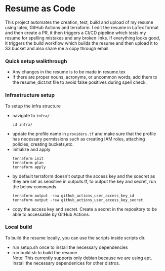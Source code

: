 # Resume as Code
This project automates the creation, test, build and upload of my resume using latex, GitHub Actions and terraform. I edit the resume in LaTex format and then create a PR, it then triggers a CI/CD pipeline which tests my resume for spelling mistakes and any broken links. If everything looks good, it triggers the build workflow which builds the resume and then upload it to S3 bucket and also share me a copy through email.

### Quick setup walkthrough
* Any changes in the resume is to be made in resume.tex
* If there are proper nouns, acronyms, or uncommon words, add them to the resume_dict.txt file to avoid false positives during spell check.

### Infrastructure setup
To setup the infra structure 
- navigate to `infra/`
    ```
    cd infra/
    ```
- update the profile name in `providers.tf`  and make sure that the profile has necessary permissions such as creating IAM roles, attaching policies, creating buckets,etc.
- Initialize and apply
    ```
    terraform init
    terraform plan
    terraform apply
    ```
- by default terraform doesn't output the access key and the scecret as they are set as sensitive in outputs.tf, to output the key and secret, run the below commands
    ```
    terraform output -raw github_actions_user_access_key_id
    terraform output -raw github_actions_user_access_key_secret
    ```
- copy the access key and secret. Create a secret in the repository to be able to accessable by GitHub Actions.

### Local build 
To build the resume locally, you can use the scripts inside scripts dir. 
- run setup.sh once to install the necessary dependencies
- run build.sh to build the resume  
Note: This currently supports only debian because we are using apt. Install the necessary dependenices for other distros.
